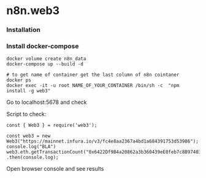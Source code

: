# n8n.web3

### Installation
### Install docker-compose

```
docker volume create n8n_data
docker-compose up --build -d

# to get name of container get the last column of n8n cointaner
docker ps
docker exec -it -u root NAME_OF_YOUR_CONTAINER /bin/sh -c  "npm install -g web3"
```

Go to localhost:5678 and check

Script to check:


```
const { Web3 } = require('web3');

const web3 = new Web3("https://mainnet.infura.io/v3/fc4e8aa2367a4bd1a684391753d53986");
console.log("BLA")
web3.eth.getTransactionCount("0x6422Df9B4a20862a3b360439eE0feb7c8B974036")
.then(console.log);
```

Open browser console and see results
